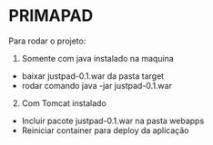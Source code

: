 # PRIMAPAD

Para rodar o projeto:

1. Somente com java instalado na maquina
 - baixar justpad-0.1.war da pasta target
 - rodar comando java -jar justpad-0.1.war
 
2. Com Tomcat instalado
 - Incluir pacote justpad-0.1.war na pasta webapps
 - Reiniciar container para deploy da aplicação
